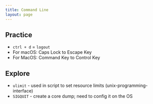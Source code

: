 ```yaml
---
title: Command Line
layout: page
---
```

## Practice
- `ctrl + d` = `logout`
- For macOS: Caps Lock to Escape Key
- For MacOS: Command Key to Control Key

## Explore
- `ulimit` - used in script to set resource limits (unix-programming-interface)
- `SIGQUIT` - create a core dump; need to config it on the OS
